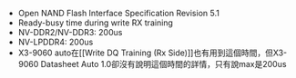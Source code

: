 - Open NAND Flash Interface Specification Revision 5.1
- Ready-busy time during write RX training
- NV-DDR2/NV-DDR3: 200us
- NV-LPDDR4: 200us
- X3-9060 auto在[[Write DQ Training (Rx Side)]]也有用到這個時間，但X3-9060 Datasheet Auto 1.0卻沒有說明這個時間的詳情，只有說max是200us